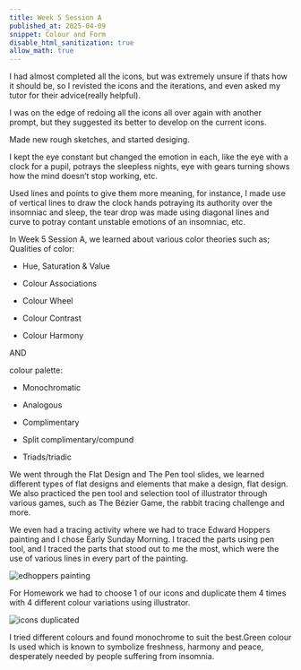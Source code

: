 ```yaml
---
title: Week 5 Session A
published_at: 2025-04-09
snippet: Colour and Form
disable_html_sanitization: true
allow_math: true
---
```


I had almost completed all the icons, but was extremely unsure if thats how it should be, so I revisted the icons and the iterations, and even asked my tutor for their advice(really helpful).

 I was on the edge of redoing all the icons all over again with another prompt, but they suggested its better to develop on the current icons. 

Made new rough sketches, and started desiging.

I kept the eye constant but changed the emotion in each, like the eye with a clock for a pupil, potrays the sleepless nights, eye with gears turning shows how the mind doesn’t stop working, etc.

Used lines and points to give them more meaning, for instance, I made use of vertical lines to draw the clock hands potraying its authority over the insomniac and sleep, the tear drop was made using diagonal lines and curve to potray contant unstable emotions of an insomniac, etc.

In Week 5 Session A, we learned about various color theories such as;
Qualities of color:
-	Hue, Saturation & Value      

-	Colour Associations

-	Colour Wheel

-	Colour Contrast

-	Colour Harmony

AND 

colour palette:       
-	Monochromatic

-	Analogous

-	Complimentary

-	Split complimentary/compund

-	Triads/triadic

We went through the Flat Design and The Pen tool slides, we learned different types of flat designs and elements that make a design, flat design. We also practiced the pen tool and selection tool of illustrator through various games, such as The Bézier Game, the rabbit tracing challenge and more.

We even had a tracing activity where we had to trace Edward Hoppers painting and I chose Early Sunday Morning.
I traced the parts using pen tool, and I traced the parts that stood out to me the most, which were the use of various lines in every part of the painting.

![edhoppers painting](subfolder/pic15.png)

For Homework we had to choose 1 of our icons and duplicate them 4 times with 4 different colour variations using illustrator.

![icons duplicated](subfolder/pic16.png)

I tried different colours and found monochrome to suit the best.Green colour Is used which is known to symbolize freshness, harmony and peace, desperately needed by people suffering from insomnia.
